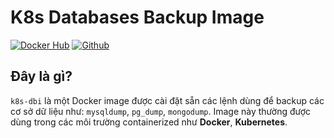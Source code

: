 # K8s Databases Backup Image

[![Docker Hub](https://img.shields.io/badge/Docker%20Hub-k8s--dbi-blue.svg)](https://hub.docker.com/r/khacdatdo/k8s-dbi)
[![Github](https://img.shields.io/badge/Github-khacdatdo-red.svg)](https://github.com/khacdatdo/k8s-dbi)

## Đây là gì?
`k8s-dbi` là một Docker image được cài đặt sẵn các lệnh dùng để backup các cơ sở dữ liệu như: `mysqldump`, `pg_dump`, `mongodump`. Image này thường được dùng trong các môi trường containerized như **Docker**, **Kubernetes**.
